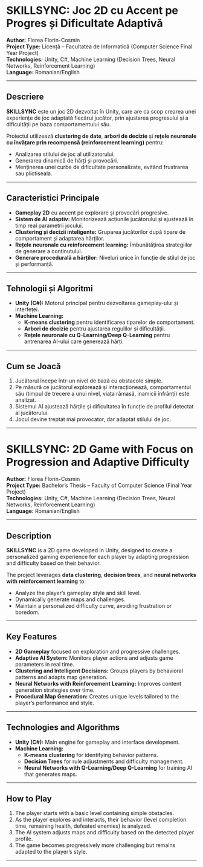 # **SKILLSYNC: Joc 2D cu Accent pe Progres și Dificultate Adaptivă**  

**Author:** Florea Florin-Cosmin  
**Project Type:** Licență – Facultatea de Informatică (Computer Science Final Year Project)  
**Technologies:** Unity, C#, Machine Learning (Decision Trees, Neural Networks, Reinforcement Learning)  
**Language:** Romanian/English  

---

## **Descriere**  
**SKILLSYNC** este un joc 2D dezvoltat în Unity, care are ca scop crearea unei experiențe de joc adaptată fiecărui jucător, prin ajustarea progresului și a dificultății pe baza comportamentului său.  

Proiectul utilizează **clustering de date**, **arbori de decizie** și **rețele neuronale cu învățare prin recompensă (reinforcement learning)** pentru:  
- Analizarea stilului de joc al utilizatorului.  
- Generarea dinamică de hărți și provocări.  
- Menținerea unei curbe de dificultate personalizate, evitând frustrarea sau plictiseala.  

---

## **Caracteristici Principale**  
- **Gameplay 2D** cu accent pe explorare și provocări progresive.  
- **Sistem de AI adaptiv:** Monitorizează acțiunile jucătorului și ajustează în timp real parametrii jocului.  
- **Clustering și decizii inteligente:** Gruparea jucătorilor după tipare de comportament și adaptarea hărților.  
- **Rețele neuronale cu reinforcement learning:** Îmbunătățirea strategiilor de generare a conținutului.  
- **Generare procedurală a hărților:** Niveluri unice în funcție de stilul de joc și performanță.  

---

## **Tehnologii și Algoritmi**  
- **Unity (C#):** Motorul principal pentru dezvoltarea gameplay-ului și interfeței.  
- **Machine Learning:**  
  - **K-means clustering** pentru identificarea tiparelor de comportament.  
  - **Arbori de decizie** pentru ajustarea regulilor și dificultății.  
  - **Rețele neuronale cu Q-Learning/Deep Q-Learning** pentru antrenarea AI-ului care generează hărți.  

---

## **Cum se Joacă**  
1. Jucătorul începe într-un nivel de bază cu obstacole simple.  
2. Pe măsură ce jucătorul explorează și interacționează, comportamentul său (timpul de trecere a unui nivel, viața rămasă, inamicii înfrânți) este analizat.  
3. Sistemul AI ajustează hărțile și dificultatea în funcție de profilul detectat al jucătorului.  
4. Jocul devine treptat mai provocator, dar adaptat stilului de joc.  

---



# **SKILLSYNC: 2D Game with Focus on Progression and Adaptive Difficulty**  

**Author:** Florea Florin-Cosmin  
**Project Type:** Bachelor’s Thesis – Faculty of Computer Science (Final Year Project)  
**Technologies:** Unity, C#, Machine Learning (Decision Trees, Neural Networks, Reinforcement Learning)  
**Language:** Romanian/English  

---

## **Description**  
**SKILLSYNC** is a 2D game developed in Unity, designed to create a personalized gaming experience for each player by adapting progression and difficulty based on their behavior.  

The project leverages **data clustering**, **decision trees**, and **neural networks with reinforcement learning** to:  
- Analyze the player’s gameplay style and skill level.  
- Dynamically generate maps and challenges.  
- Maintain a personalized difficulty curve, avoiding frustration or boredom.  

---

## **Key Features**  
- **2D Gameplay** focused on exploration and progressive challenges.  
- **Adaptive AI System:** Monitors player actions and adjusts game parameters in real time.  
- **Clustering and Intelligent Decisions:** Groups players by behavioral patterns and adapts map generation.  
- **Neural Networks with Reinforcement Learning:** Improves content generation strategies over time.  
- **Procedural Map Generation:** Creates unique levels tailored to the player’s performance and style.  

---

## **Technologies and Algorithms**  
- **Unity (C#):** Main engine for gameplay and interface development.  
- **Machine Learning:**  
  - **K-means clustering** for identifying behavior patterns.  
  - **Decision Trees** for rule adjustments and difficulty management.  
  - **Neural Networks with Q-Learning/Deep Q-Learning** for training AI that generates maps.  

---

## **How to Play**  
1. The player starts with a basic level containing simple obstacles.  
2. As the player explores and interacts, their behavior (level completion time, remaining health, defeated enemies) is analyzed.  
3. The AI system adjusts maps and difficulty based on the detected player profile.  
4. The game becomes progressively more challenging but remains adapted to the player’s style.  

---
